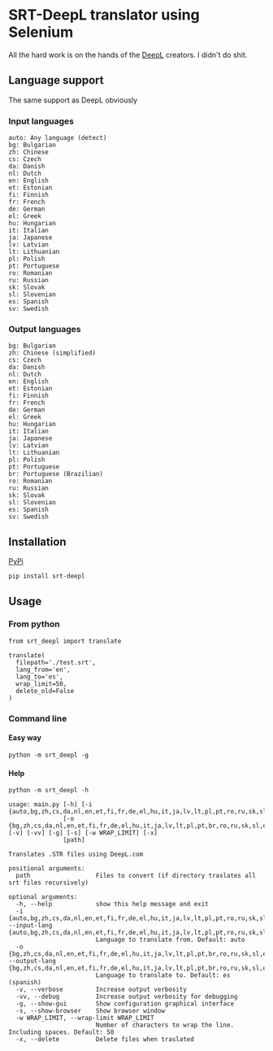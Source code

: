 # SRT-DeepL translator using Selenium

All the hard work is on the hands of the
[DeepL](https://www.deepl.com/translator) creators. I didn't do shit.

## Language support

The same support as DeepL obviously

### Input languages

    auto: Any language (detect)
    bg: Bulgarian
    zh: Chinese
    cs: Czech
    da: Danish
    nl: Dutch
    en: English
    et: Estonian
    fi: Finnish
    fr: French
    de: German
    el: Greek
    hu: Hungarian
    it: Italian
    ja: Japanese
    lv: Latvian
    lt: Lithuanian
    pl: Polish
    pt: Portuguese
    ro: Romanian
    ru: Russian
    sk: Slovak
    sl: Slovenian
    es: Spanish
    sv: Swedish

### Output languages

    bg: Bulgarian
    zh: Chinese (simplified)
    cs: Czech
    da: Danish
    nl: Dutch
    en: English
    et: Estonian
    fi: Finnish
    fr: French
    de: German
    el: Greek
    hu: Hungarian
    it: Italian
    ja: Japanese
    lv: Latvian
    lt: Lithuanian
    pl: Polish
    pt: Portuguese
    br: Portuguese (Brazilian)
    ro: Romanian
    ru: Russian
    sk: Slovak
    sl: Slovenian
    es: Spanish
    sv: Swedish

## Installation

[PyPi](https://pypi.org/project/srt-deepl/)

```
pip install srt-deepl
```

## Usage

### From python

```
from srt_deepl import translate

translate(
  filepath='./test.srt',
  lang_from='en',
  lang_to='es',
  wrap_limit=50,
  delete_old=False
)
```

### Command line

#### Easy way

```
python -m srt_deepl -g
```

#### Help

```
python -m srt_deepl -h

usage: main.py [-h] [-i {auto,bg,zh,cs,da,nl,en,et,fi,fr,de,el,hu,it,ja,lv,lt,pl,pt,ro,ru,sk,sl,es,sv}]
               [-o {bg,zh,cs,da,nl,en,et,fi,fr,de,el,hu,it,ja,lv,lt,pl,pt,br,ro,ru,sk,sl,es,sv}] [-v] [-vv] [-g] [-s] [-w WRAP_LIMIT] [-x]
               [path]

Translates .STR files using DeepL.com

positional arguments:
  path                  Files to convert (if directory traslates all srt files recursively)

optional arguments:
  -h, --help            show this help message and exit
  -i {auto,bg,zh,cs,da,nl,en,et,fi,fr,de,el,hu,it,ja,lv,lt,pl,pt,ro,ru,sk,sl,es,sv}, --input-lang {auto,bg,zh,cs,da,nl,en,et,fi,fr,de,el,hu,it,ja,lv,lt,pl,pt,ro,ru,sk,sl,es,sv}
                        Language to translate from. Default: auto
  -o {bg,zh,cs,da,nl,en,et,fi,fr,de,el,hu,it,ja,lv,lt,pl,pt,br,ro,ru,sk,sl,es,sv}, --output-lang {bg,zh,cs,da,nl,en,et,fi,fr,de,el,hu,it,ja,lv,lt,pl,pt,br,ro,ru,sk,sl,es,sv}
                        Language to translate to. Default: es (spanish)
  -v, --verbose         Increase output verbosity
  -vv, --debug          Increase output verbosity for debugging
  -g, --show-gui        Show configuration graphical interface
  -s, --show-browser    Show browser window
  -w WRAP_LIMIT, --wrap-limit WRAP_LIMIT
                        Number of characters to wrap the line. Including spaces. Default: 50
  -x, --delete          Delete files when traslated

```
